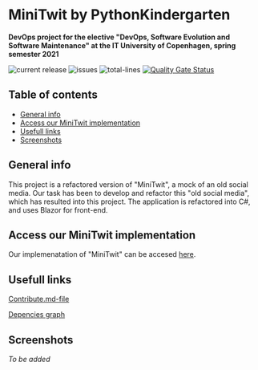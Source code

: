 # MiniTwit by PythonKindergarten
**DevOps project for the elective "DevOps, Software Evolution and Software Maintenance" at the IT University of Copenhagen, spring semester 2021**

![current release](https://img.shields.io/github/v/release/jokk-itu/pythonkindergarten)
![issues](https://img.shields.io/github/issues/jokk-itu/pythonkindergarten)
![total-lines](https://img.shields.io/tokei/lines/github/jokk-itu/pythonkindergarten)
[![Quality Gate Status](https://sonarcloud.io/api/project_badges/measure?project=jokk-itu_PythonKindergarten&metric=alert_status)](https://sonarcloud.io/dashboard?id=jokk-itu_PythonKindergarten)

## Table of contents
* [General info](#general-info)
* [Access our MiniTwit implementation](#access-our-minitwit-implementation)
* [Usefull links](#usefull-links)
* [Screenshots](#screenshots)

## General info
This project is a refactored version of "MiniTwit", a mock of an old social media. Our task has been to develop and refactor this "old social media", which has resulted into this project. The application is refactored into C#, and uses Blazor for front-end. 


## Access our MiniTwit implementation
Our implemenatation of "MiniTwit" can be accesed [here](https://pythonkindergarten.tech/).

## Usefull links

[Contribute.md-file](https://github.com/jokk-itu/PythonKindergarten/blob/master/CONTRIBUTING.md)

[Depencies graph](https://github.com/jokk-itu/PythonKindergarten/releases/tag/v3.0)

## Screenshots
*To be added*
 
